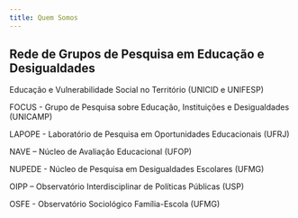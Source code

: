 ```yaml
---
title: Quem Somos
---
```

## Rede de Grupos de Pesquisa em Educação e Desigualdades

Educação e Vulnerabilidade Social no Território (UNICID e UNIFESP)

FOCUS - Grupo de Pesquisa sobre Educação, Instituições e Desigualdades (UNICAMP)

LAPOPE - Laboratório de Pesquisa em Oportunidades Educacionais (UFRJ)

NAVE – Núcleo de Avaliação Educacional (UFOP)

NUPEDE - Núcleo de Pesquisa em Desigualdades Escolares (UFMG)

OIPP – Observatório Interdisciplinar de Políticas Públicas (USP)

OSFE - Observatório Sociológico Família-Escola (UFMG)
